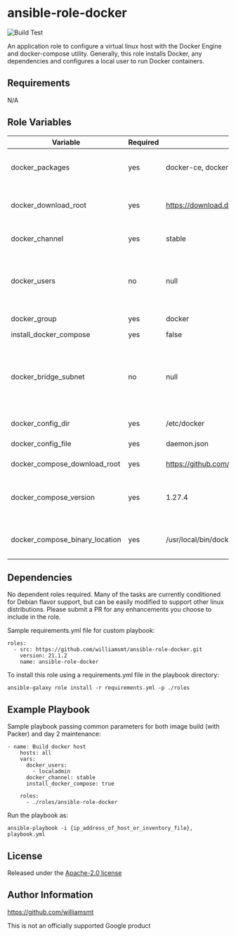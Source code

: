 # ansible-role-docker
![Build Test](https://github.com/williamsmt/ansible-role-docker/workflows/Build%20Test/badge.svg)

An application role to configure a virtual linux host with the Docker Engine and docker-compose utility. Generally, this role installs Docker, any dependencies and configures a local user to run Docker containers.

Requirements
------------

N/A

Role Variables
--------------

| Variable | Required | Default | Choices | Comments |
|----------|----------|---------|---------|----------|
| docker_packages | yes | docker-ce, docker-ce-cli, containerd.io | any available Docker package |      |
| docker_download_root | yes | https://download.docker.com/linux | any available repo | Leave this at default for most runs |
| docker_channel | yes | stable | stable,edge | Controls mirror used |
| docker_users | no | null | array of usernames | Users in this array are assigned to Docker group |
| docker_group | yes | docker |  | Leave this set as-is |
| install_docker_compose | yes | false | true,false |  |
| docker_bridge_subnet | no | null | any valid cidr | Only use is default docker bridge overlaps with existing network |
| docker_config_dir | yes | /etc/docker | any valid filepath | Leave this at default |
| docker_config_file | yes | daemon.json | any valid filename | Leave this at default |
| docker_compose_download_root | yes | https://github.com/docker/compose/releases/download | docker github | Leave this at default |
| docker_compose_version | yes | 1.27.4 | any valid version number | Floating version number with ~ latest |
| docker_compose_binary_location | yes | /usr/local/bin/docker-compose | any valid file path | Consider leaving this at default |

Dependencies
------------

No dependent roles required. Many of the tasks are currently conditioned for Debian flavor support, but can be easily modified to support other linux distributions. Please submit a PR for any enhancements you choose to include in the role.

Sample requirements.yml file for custom playbook:

    roles:
      - src: https://github.com/williamsmt/ansible-role-docker.git
        version: 21.1.2
        name: ansible-role-docker

To install this role using a requirements.yml file in the playbook directory:

`ansible-galaxy role install -r requirements.yml -p ./roles`

Example Playbook
----------------

Sample playbook passing common parameters for both image build (with Packer) and day 2 maintenance:

    - name: Build docker host
        hosts: all
        vars:
          docker_users:
            - localadmin
          docker_channel: stable
          install_docker_compose: true

        roles:
          - ./roles/ansible-role-docker

Run the playbook as:

`ansible-playbook -i {ip_address_of_host_or_inventory_file}, playbook.yml`

License
-------

Released under the [Apache-2.0 license](LICENSE)

Author Information
------------------

https://github.com/williamsmt

This is not an officially supported Google product